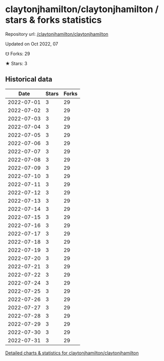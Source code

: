 # claytonjhamilton/claytonjhamilton / stars & forks statistics

Repository url: [/claytonjhamilton/claytonjhamilton](https://github.com/claytonjhamilton/claytonjhamilton)

Updated on Oct 2022, 07

☋ Forks: 29

★ Stars: 3

## Historical data
| Date | Stars | Forks |
|------|-------|-------|
| 2022-07-01 | 3 | 29 | 
| 2022-07-02 | 3 | 29 | 
| 2022-07-03 | 3 | 29 | 
| 2022-07-04 | 3 | 29 | 
| 2022-07-05 | 3 | 29 | 
| 2022-07-06 | 3 | 29 | 
| 2022-07-07 | 3 | 29 | 
| 2022-07-08 | 3 | 29 | 
| 2022-07-09 | 3 | 29 | 
| 2022-07-10 | 3 | 29 | 
| 2022-07-11 | 3 | 29 | 
| 2022-07-12 | 3 | 29 | 
| 2022-07-13 | 3 | 29 | 
| 2022-07-14 | 3 | 29 | 
| 2022-07-15 | 3 | 29 | 
| 2022-07-16 | 3 | 29 | 
| 2022-07-17 | 3 | 29 | 
| 2022-07-18 | 3 | 29 | 
| 2022-07-19 | 3 | 29 | 
| 2022-07-20 | 3 | 29 | 
| 2022-07-21 | 3 | 29 | 
| 2022-07-22 | 3 | 29 | 
| 2022-07-24 | 3 | 29 | 
| 2022-07-25 | 3 | 29 | 
| 2022-07-26 | 3 | 29 | 
| 2022-07-27 | 3 | 29 | 
| 2022-07-28 | 3 | 29 | 
| 2022-07-29 | 3 | 29 | 
| 2022-07-30 | 3 | 29 | 
| 2022-07-31 | 3 | 29 | 


[Detailed charts & statistics for claytonjhamilton/claytonjhamilton](https://reviewgithub.com/rep/claytonjhamilton/claytonjhamilton)
